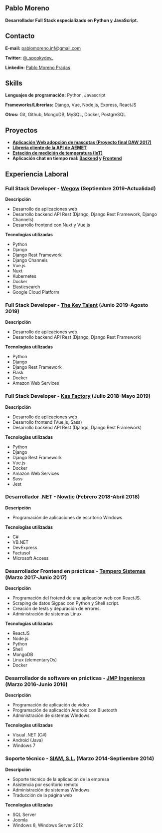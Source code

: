 ## Pablo Moreno 

**Desarrollador Full Stack especializado en Python y JavaScript.**

## Contacto

**E-mail:** pablomoreno.inf@gmail.com

**Twitter:** [@\_spookydev\_](https://twitter.com/_spookydev_)

**Linkedin:** [Pablo Moreno Pradas](https://www.linkedin.com/in/pablo-moreno-pradas/)

## Skills
**Lenguajes de programación:** Python, Javascript

**Frameworks/Librerías:** Django, Vue, Node.js, Express, ReactJS

**Otros:** Git, Github, MongoDB, MySQL, Docker, PostgreSQL

## Proyectos

- **[Aplicación Web adopción de mascotas (Proyecto final DAW 2017)](https://github.com/pablo-moreno/adoptaweb)**
- **[Librería cliente de la API de AEMET](https://github.com/pablo-moreno/python-aemet)**
- **[Estación de medición de temperatura (IoT)](https://github.com/pablo-moreno/iot_weather_station)**
- **Aplicación chat en tiempo real: [Backend](https://github.com/pablo-moreno/poppy) y [Frontend](https://github.com/pablo-moreno/poppy-pwa)**

## Experiencia Laboral

### Full Stack Developer - [Wegow](https://wegow.com) (Septiembre 2019-Actualidad)

**Descripción**
- Desarrollo de aplicaciones web
- Desarrollo backend API Rest (Django, Django Rest Framework, Django Channels)
- Desarrollo frontend con Nuxt y Vue.js

**Tecnologías utilizadas**
- Python
- Django
- Django Rest Framework
- Django Channels
- Vue.js
- Nuxt
- Kubernetes
- Docker
- Elasticsearch
- Google Cloud Platform

### Full Stack Developer - [The Key Talent](https://thekeytalent.com) (Junio 2019-Agosto 2019)

**Descripción**
- Desarrollo de aplicaciones web
- Desarrollo backend API Rest (Django, Django Rest Framework)

**Tecnologías utilizadas**
- Python
- Django
- Django Rest Framework
- Flask
- Docker
- Amazon Web Services

### Full Stack Developer - [Kas Factory](https://kasfactory.net) (Julio 2018-Mayo 2019)

**Descripción**
- Desarrollo de aplicaciones web
- Desarrollo frontend (Vue.js, Sass)
- Desarrollo backend API Rest (Django, Django Rest Framework)

**Tecnologías utilizadas**
- Python
- Django
- Django Rest Framework
- Vue.js
- Docker
- Amazon Web Services
- Sass
- Jest

### Desarrollador .NET - [Nowtic](http://nowtic.es) (Febrero 2018-Abril 2018)

**Descripción**
- Programación de aplicaciones de escritorio Windows.

**Tecnologías utilizadas**
- C#
- VB.NET
- DevExpress
- Factusol
- Microsoft Access

### Desarrollador Frontend en prácticas - [Tempero Sistemas](https://tempero.es) (Marzo 2017-Junio 2017)

**Descripción**
- Programación del frotend de una aplicación web con ReactJS. 
- Scraping de datos Sigpac con Python y Shell script.
- Creación de tests y depuración de errores.
- Administración de sistemas Linux

**Tecnologías utilizadas**
- ReactJS
- Node.js
- Python
- Shell
- MongoDB
- Linux (elementaryOs)
- Docker

### Desarrollador de software en prácticas - [JMP Ingenieros](http://www.jmpingenieros.es) (Marzo 2016-Junio 2016)

**Descripción**
- Programación de aplicación de vídeo
- Programación de aplicación Android con Bluetooth
- Administración de sistemas Windows

**Tecnologías utilizadas**
- Visual .NET (C#)
- Android (Java)
- Windows 7

### Soporte técnico - [SIAM, S.L.](https://www.siam-it.com/es/) (Marzo 2014-Septiembre 2014)

**Descripción**
- Soporte técnico de la aplicación de la empresa
- Asistencia por escritorio remoto
- Administración de sistemas Windows
- Traducción de la página web

**Tecnologías utilizadas**
- SQL Server
- Joomla
- Windows 8, Windows Server 2012

